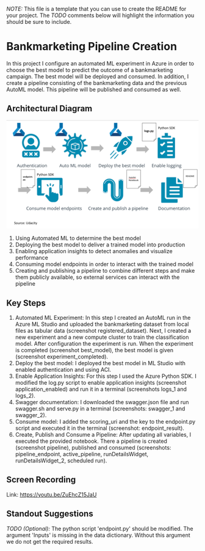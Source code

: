 *NOTE:* This file is a template that you can use to create the README for your project. The *TODO* comments below will highlight the information you should be sure to include.


# Bankmarketing Pipeline Creation

In this project I configure an automated ML experiment in Azure in order to choose the best model to predict the outcome of a bankmarketing campaign. The best model will be deployed and consumed. In addition, I create a pipeline consisting of the bankmarketing data and the previous AutoML model. This pipeline will be published and consumed as well.

## Architectural Diagram

![Screenshot](diagramm.png)

1. Using Automated ML to determine the best model
2. Deploying the best model to deliver a trained model into production
3. Enabling application insights to detect anomalies and visualize performance
4. Consuming model endpoints in order to interact with the trained model
5. Creating and publishing a pipeline to combine different steps and make them publicly available, so external services can interact with the pipeline

## Key Steps
1. Automated ML Experiment: In this step I created an AutoML run in the Azure ML Studio and uploaded the bankmarketing dataset from local files as tabular data (screenshot registered_dataset). Next, I created a new experiment and a new compute cluster to train the classification model. After configuration the experiment is run. When the experiment is completed (screenshot best_model), the best model is given (screenshot experiment_completed).  
2. Deploy the best model: I deployed the best model in ML Studio with enabled authentication and using ACI.
3. Enable Application Insights: For this step I used the Azure Python SDK. I modified the log.py script to enable application insights (screenshot application_enabled) and run it in a terminal (screenshots logs_1 and logs_2).
4. Swagger documentation: I downloaded the swagger.json file and run swagger.sh and serve.py in a terminal (screenshots: swagger_1 and swagger_2).
5. Consume model: I added the scoring_uri and the key to the endpoint.py script and executed it in the terminal (screenshot: endpoint_result).
6. Create, Publish and Consume a Pipeline: After updating all variables, I executed the provided notebook. There a pipeline is created (screenshot pipeline), published and consumed (screenshots: pipeline_endpoint, active_pipeline, runDetailsWidget, runDetailsWidget_2, scheduled run).

## Screen Recording
Link: https://youtu.be/ZuEhcZ15JaU

## Standout Suggestions
*TODO (Optional):* The python script 'endpoint.py' should be modified. The argument 'Inputs' is missing in the data dictionary. Without this argument we do not get the required results.
